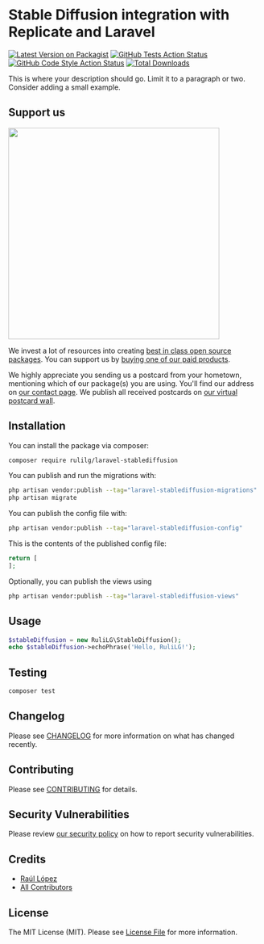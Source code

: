 # Stable Diffusion integration with Replicate and Laravel

[![Latest Version on Packagist](https://img.shields.io/packagist/v/rulilg/laravel-stablediffusion.svg?style=flat-square)](https://packagist.org/packages/rulilg/laravel-stablediffusion)
[![GitHub Tests Action Status](https://img.shields.io/github/workflow/status/rulilg/laravel-stablediffusion/run-tests?label=tests)](https://github.com/rulilg/laravel-stablediffusion/actions?query=workflow%3Arun-tests+branch%3Amain)
[![GitHub Code Style Action Status](https://img.shields.io/github/workflow/status/rulilg/laravel-stablediffusion/Fix%20PHP%20code%20style%20issues?label=code%20style)](https://github.com/rulilg/laravel-stablediffusion/actions?query=workflow%3A"Fix+PHP+code+style+issues"+branch%3Amain)
[![Total Downloads](https://img.shields.io/packagist/dt/rulilg/laravel-stablediffusion.svg?style=flat-square)](https://packagist.org/packages/rulilg/laravel-stablediffusion)

This is where your description should go. Limit it to a paragraph or two. Consider adding a small example.

## Support us

[<img src="https://github-ads.s3.eu-central-1.amazonaws.com/Laravel-StableDiffusion.jpg?t=1" width="419px" />](https://spatie.be/github-ad-click/Laravel-StableDiffusion)

We invest a lot of resources into creating [best in class open source packages](https://spatie.be/open-source). You can support us by [buying one of our paid products](https://spatie.be/open-source/support-us).

We highly appreciate you sending us a postcard from your hometown, mentioning which of our package(s) you are using. You'll find our address on [our contact page](https://spatie.be/about-us). We publish all received postcards on [our virtual postcard wall](https://spatie.be/open-source/postcards).

## Installation

You can install the package via composer:

```bash
composer require rulilg/laravel-stablediffusion
```

You can publish and run the migrations with:

```bash
php artisan vendor:publish --tag="laravel-stablediffusion-migrations"
php artisan migrate
```

You can publish the config file with:

```bash
php artisan vendor:publish --tag="laravel-stablediffusion-config"
```

This is the contents of the published config file:

```php
return [
];
```

Optionally, you can publish the views using

```bash
php artisan vendor:publish --tag="laravel-stablediffusion-views"
```

## Usage

```php
$stableDiffusion = new RuliLG\StableDiffusion();
echo $stableDiffusion->echoPhrase('Hello, RuliLG!');
```

## Testing

```bash
composer test
```

## Changelog

Please see [CHANGELOG](CHANGELOG.md) for more information on what has changed recently.

## Contributing

Please see [CONTRIBUTING](CONTRIBUTING.md) for details.

## Security Vulnerabilities

Please review [our security policy](../../security/policy) on how to report security vulnerabilities.

## Credits

- [Raúl López](https://github.com/RuliLG)
- [All Contributors](../../contributors)

## License

The MIT License (MIT). Please see [License File](LICENSE.md) for more information.
